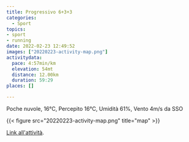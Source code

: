 ```yaml
---
title: Progressivo 6+3+3
categories: 
  - Sport
topics: 
- sport
- running
date: 2022-02-23 12:49:52
images: ["20220223-activity-map.png"]
activitydata:
  pace: 4:57min/km
  elevation: 54mt
  distance: 12.00km
  duration: 59:29
places: []

---
```


Poche nuvole, 16°C, Percepito 16°C, Umidità 61%, Vento 4m/s da SSO

<!--more-->

{{<  figure src="20220223-activity-map.png" title="map" >}}

[Link all'attività](https://strava.com/activities/6726115903).
